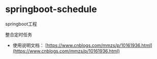 # springboot-schedule
springboot工程

整合定时任务


- 使用说明文档：
[https://www.cnblogs.com/mmzs/p/10161936.html](https://www.cnblogs.com/mmzs/p/10161936.html)
